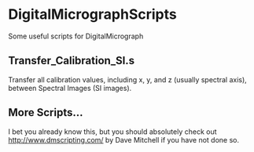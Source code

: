 # DigitalMicrographScripts
Some useful scripts for DigitalMicrograph

## Transfer_Calibration_SI.s
Transfer all calibration values, including x, y, and z (usually spectral axis), between Spectral Images (SI images).

## More Scripts...
I bet you already know this, but you should absolutely check out http://www.dmscripting.com/ by Dave Mitchell if you have not done so.
